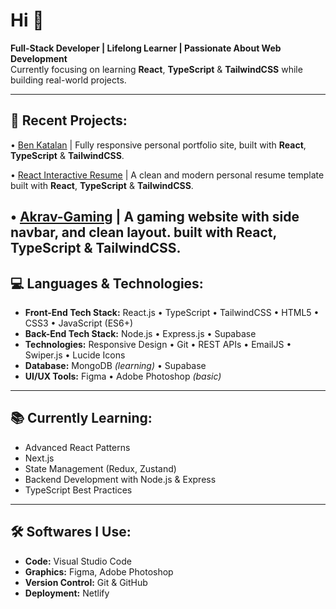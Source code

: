 # Hi 👋

**Full-Stack Developer | Lifelong Learner | Passionate About Web Development**  
Currently focusing on learning **React**, **TypeScript** & **TailwindCSS** while building real-world projects.

---

## 📌 Recent Projects:
• [Ben Katalan](https://benkatalan.netlify.app/) | Fully responsive personal portfolio site, built with **React**, **TypeScript** & **TailwindCSS**.

• [React Interactive Resume](https://react-interactive.resume.netlify.app/) | A clean and modern personal resume template built with **React**, **TypeScript** & **TailwindCSS**.

• [Akrav-Gaming](https://akrav-gaming.netlify.app/) | A gaming website with side navbar, and clean layout. built with **React**, **TypeScript** & **TailwindCSS**.
---

## 💻 Languages & Technologies:
- **Front-End Tech Stack:** React.js • TypeScript • TailwindCSS • HTML5 • CSS3 • JavaScript (ES6+)
- **Back-End Tech Stack:** Node.js • Express.js • Supabase
- **Technologies:** Responsive Design • Git • REST APIs • EmailJS • Swiper.js • Lucide Icons
- **Database:** MongoDB *(learning)* • Supabase
- **UI/UX Tools:** Figma • Adobe Photoshop *(basic)*

---

## 📚 Currently Learning:
- Advanced React Patterns
- Next.js
- State Management (Redux, Zustand)
- Backend Development with Node.js & Express
- TypeScript Best Practices

---

## 🛠️ Softwares I Use:
- **Code:** Visual Studio Code  
- **Graphics:** Figma, Adobe Photoshop  
- **Version Control:** Git & GitHub  
- **Deployment:** Netlify
